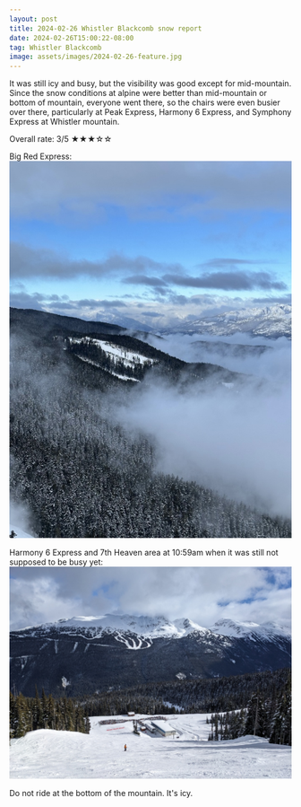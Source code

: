 ```yaml
---
layout: post
title: 2024-02-26 Whistler Blackcomb snow report
date: 2024-02-26T15:00:22-08:00
tag: Whistler Blackcomb
image: assets/images/2024-02-26-feature.jpg
---
```

It was still icy and busy, but the visibility was good except for mid-mountain.
Since the snow conditions at alpine were better than mid-mountain or bottom of mountain, everyone went there, so the chairs were even busier over there, particularly at Peak Express, Harmony 6 Express, and Symphony Express at Whistler mountain.

Overall rate: 3/5 ★★★☆☆

Big Red Express:
![](/assets/images/2024-02-26-big-red-express.jpg)

Harmony 6 Express and 7th Heaven area at 10:59am when it was still not supposed to be busy yet:
![](/assets/images/2024-02-26-harmony-6-express-and-7th-heaven.jpg)

Do not ride at the bottom of the mountain. It's icy.
